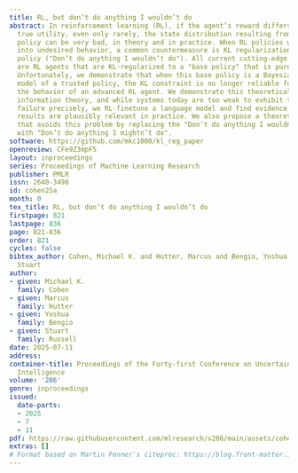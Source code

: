 ```yaml
---
title: RL, but don’t do anything I wouldn’t do
abstract: In reinforcement learning (RL), if the agent’s reward differs from the designers’
  true utility, even only rarely, the state distribution resulting from the agent’s
  policy can be very bad, in theory and in practice. When RL policies would devolve
  into undesired behavior, a common countermeasure is KL regularization to a trusted
  policy ("Don’t do anything I wouldn’t do"). All current cutting-edge language models
  are RL agents that are KL-regularized to a "base policy" that is purely predictive.
  Unfortunately, we demonstrate that when this base policy is a Bayesian predictive
  model of a trusted policy, the KL constraint is no longer reliable for controlling
  the behavior of an advanced RL agent. We demonstrate this theoretically using algorithmic
  information theory, and while systems today are too weak to exhibit this theorized
  failure precisely, we RL-finetune a language model and find evidence that our formal
  results are plausibly relevant in practice. We also propose a theoretical alternative
  that avoids this problem by replacing the "Don’t do anything I wouldn’t do" principle
  with "Don’t do anything I mightn’t do".
software: https://github.com/mkc1000/kl_reg_paper
openreview: CFe9Z3mpF5
layout: inproceedings
series: Proceedings of Machine Learning Research
publisher: PMLR
issn: 2640-3498
id: cohen25a
month: 0
tex_title: RL, but don’t do anything I wouldn’t do
firstpage: 821
lastpage: 836
page: 821-836
order: 821
cycles: false
bibtex_author: Cohen, Michael K. and Hutter, Marcus and Bengio, Yoshua and Russell,
  Stuart
author:
- given: Michael K.
  family: Cohen
- given: Marcus
  family: Hutter
- given: Yoshua
  family: Bengio
- given: Stuart
  family: Russell
date: 2025-07-11
address:
container-title: Proceedings of the Forty-first Conference on Uncertainty in Artificial
  Intelligence
volume: '286'
genre: inproceedings
issued:
  date-parts:
  - 2025
  - 7
  - 11
pdf: https://raw.githubusercontent.com/mlresearch/v286/main/assets/cohen25a/cohen25a.pdf
extras: []
# Format based on Martin Fenner's citeproc: https://blog.front-matter.io/posts/citeproc-yaml-for-bibliographies/
---
```


